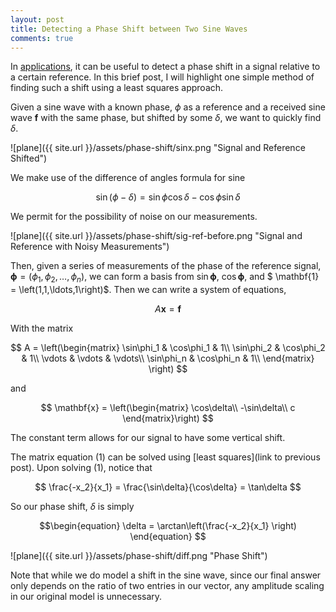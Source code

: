 ```yaml
---
layout: post
title: Detecting a Phase Shift between Two Sine Waves
comments: true
---
```


In [applications](https://en.wikipedia.org/wiki/Phase_detector), it can be useful to detect a phase shift in a signal relative to a certain reference. In this brief post, I will highlight one simple method of finding such a shift using a least squares approach.

Given a sine wave with a known phase, $\phi$ as a reference and a received sine wave $\mathbf{f}$ with the same phase, but shifted by some $\delta$, we want to quickly find $\delta$. 

![plane]({{ site.url }}/assets/phase-shift/sinx.png "Signal and Reference Shifted")

We make use of the difference of angles formula for sine

$$
\sin(\phi - \delta) = \sin\phi\cos\delta - \cos\phi\sin\delta
$$

We permit for the possibility of noise on our measurements.

![plane]({{ site.url }}/assets/phase-shift/sig-ref-before.png "Signal and Reference with Noisy Measurements")

Then, given a series of measurements of the phase of the reference signal, $\mathbf{\phi} = \left( \phi_1, \phi_2, \ldots, \phi_n\right)$, we can form a basis from $\sin\mathbf{\phi}$, $\cos\mathbf{\phi}$, and $ \mathbf{1} = \left(1,1,\ldots,1\right)$. Then we can write a system of equations,

$$\begin{equation}
A\mathbf{x} = \mathbf{f}
\end{equation}
$$

With the matrix

$$
A = \left(\begin{matrix}
\sin\phi_1 & \cos\phi_1 & 1\\
\sin\phi_2 & \cos\phi_2 & 1\\
\vdots & \vdots & \vdots\\
\sin\phi_n & \cos\phi_n & 1\\
\end{matrix} \right)
$$

and

$$
\mathbf{x} = \left(\begin{matrix}
\cos\delta\\
-\sin\delta\\
c
\end{matrix}\right)
$$

The constant term allows for our signal to have some vertical shift. 

The matrix equation (1) can be solved using [least squares](link to previous post). Upon solving (1), notice that 

$$
\frac{-x_2}{x_1} = \frac{\sin\delta}{\cos\delta} = \tan\delta
$$

So our phase shift, $\delta$ is simply

$$\begin{equation}
\delta = \arctan\left(\frac{-x_2}{x_1}
\right)
\end{equation}
$$

![plane]({{ site.url }}/assets/phase-shift/diff.png "Phase Shift")

Note that while we do model a shift in the sine wave, since our final answer only depends on the ratio of two entries in our vector, any amplitude scaling in our original model is unnecessary.